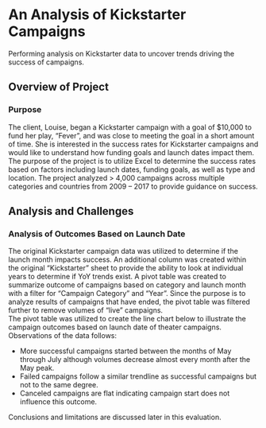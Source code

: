 # An Analysis of Kickstarter Campaigns
Performing analysis on Kickstarter data to uncover trends driving the success of campaigns.
## Overview of Project
### Purpose
The client, Louise, began a Kickstarter campaign with a goal of $10,000 to fund her play, “Fever”, and was close to meeting the goal in a short amount of time.  She is interested in the success rates for Kickstarter campaigns and would like to understand how funding goals and launch dates impact them.  The purpose of the project is to utilize Excel to determine the success rates based on factors including launch dates, funding goals, as well as type and location.  The project analyzed > 4,000 campaigns across multiple categories and countries from 2009 – 2017 to provide guidance on success.
## Analysis and Challenges
### Analysis of Outcomes Based on Launch Date
The original Kickstarter campaign data was utilized to determine if the launch month impacts success.  An additional column was created within the original “Kickstarter” sheet to provide the ability to look at individual years to determine if YoY trends exist.  A pivot table was created to summarize outcome of campaigns based on category and launch month with a filter for “Campaign Category” and “Year”.   Since the purpose is to analyze results of campaigns that have ended, the pivot table was filtered further to remove volumes of “live” campaigns.  
The pivot table was utilized to create the line chart below to illustrate the campaign outcomes based on launch date of theater campaigns.  Observations of the data follows:
* More successful campaigns started between the months of May through July although volumes decrease almost every month after the May peak.  
* Failed campaigns follow a similar trendline as successful campaigns but not to the same degree.
* Canceled campaigns are flat indicating campaign start does not influence this outcome.

Conclusions and limitations are discussed later in this evaluation.
